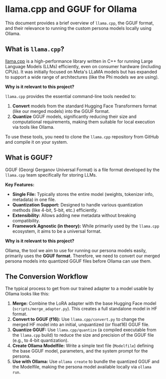 # llama.cpp and GGUF for Ollama

This document provides a brief overview of `llama.cpp`, the GGUF format, and their relevance to running the custom persona models locally using Ollama.

## What is `llama.cpp`?

[llama.cpp](https://github.com/ggerganov/llama.cpp) is a high-performance library written in C++ for running Large Language Models (LLMs) efficiently, even on consumer hardware (including CPUs). It was initially focused on Meta's LLaMA models but has expanded to support a wide range of architectures (like the Phi models we are using).

**Why is it relevant to this project?**

`llama.cpp` provides the essential command-line tools needed to:

1.  **Convert** models from the standard Hugging Face Transformers format (like our merged models) into the GGUF format.
2.  **Quantize** GGUF models, significantly reducing their size and computational requirements, making them suitable for local execution via tools like Ollama.

To use these tools, you need to clone the `llama.cpp` repository from GitHub and compile it on your system.

## What is GGUF?

GGUF (Georgi Gerganov Universal Format) is a file format developed by the `llama.cpp` team specifically for storing LLMs.

**Key Features:**

*   **Single File:** Typically stores the entire model (weights, tokenizer info, metadata) in one file.
*   **Quantization Support:** Designed to handle various quantization methods (like 4-bit, 5-bit, etc.) efficiently.
*   **Extensibility:** Allows adding new metadata without breaking compatibility.
*   **Framework Agnostic (in theory):** While primarily used by the `llama.cpp` ecosystem, it aims to be a universal format.

**Why is it relevant to this project?**

Ollama, the tool we aim to use for running our persona models easily, primarily uses the **GGUF format**. Therefore, we need to convert our merged persona models into quantized GGUF files before Ollama can use them.

## The Conversion Workflow

The typical process to get from our trained adapter to a model usable by Ollama looks like this:

1.  **Merge:** Combine the LoRA adapter with the base Hugging Face model (`scripts/merge_adapter.py`). This creates a full standalone model in HF format.
2.  **Convert to GGUF (f16):** Use `llama.cpp/convert.py` to change the merged HF model into an initial, unquantized (or float16) GGUF file.
3.  **Quantize GGUF:** Use `llama.cpp/quantize` (a compiled executable from the `llama.cpp` build) to reduce the size and precision of the GGUF file (e.g., to 4-bit quantization).
4.  **Create Ollama Modelfile:** Write a simple text file (`Modelfile`) defining the base GGUF model, parameters, and the system prompt for the persona.
5.  **Use with Ollama:** Use `ollama create` to bundle the quantized GGUF and the Modelfile, making the persona model available locally via `ollama run`. 